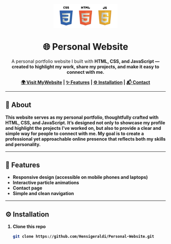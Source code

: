 <p align="center">
  <img src="https://raw.githubusercontent.com/Hensigeraldi/Personal-Website/main/images/keren.png" alt="Logo" width="200"/>
</p>

<h1 align="center">🌐 Personal Website</h1>

<p align="center">
  A personal portfolio website I built with <b>HTML, CSS, and JavaScript<b/> — created to highlight my work, share my projects, and make it easy to connect with me. 
</p>

<p align="center">
  <a href="https://Hensigeraldi.github.io/Personal-Website/">🌍 Visit MyWebsite</a> |
  <a href="#features">✨ Features</a> |
  <a href="#installation">⚙️ Installation</a> |
  <a href="#contact">📬 Contact</a>
</p>

---

## 📌 About
This website serves as my personal portfolio, thoughtfully crafted with HTML, CSS, and JavaScript. It’s designed not only to showcase my profile and highlight the projects I’ve worked on, but also to provide a clear and simple way for people to connect with me. My goal is to create a professional yet approachable online presence that reflects both my skills and personality.

---

## 🚀 Features
- Responsive design (accessible on mobile phones and laptops)
- Interactive particle animations
- Contact page
- Simple and clean navigation

---

## ⚙️ Installation

1. Clone this repo 
   ```bash
   git clone https://github.com/Hensigeraldi/Personal-Website.git
